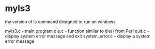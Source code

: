 # myls3
my version of ls command designed to run on windows

myls3.c - main program
die.c - function similar to die() from Perl
quit.c - display system error message and exit
system_error.c - display a system error message
